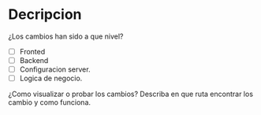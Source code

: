 # Decripcion
¿Los cambios han sido a que nivel?
-[ ] Fronted
-[ ] Backend
-[ ] Configuracion server.
-[ ] Logica de negocio.

¿Como visualizar o probar los cambios?
Describa en que ruta encontrar los cambio y como funciona.

